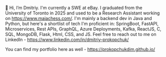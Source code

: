 👋 Hi, I’m Dmitriy. I'm currently a SWE at eBay. I graduated from the University of Toronto in 2025 and used to be a Research Assistant working on https://www.maiachess.com/. I'm mainly a backend dev in Java and Python, but here's a shortlist of tech I'm proficient in: SpringBoot, FastAPI, Microservices, Rest APIs, GraphQL, Azure Deployments, Kafka, ReactJS, C, SQL, MongoDB, Flask, Html, CSS, and JS. 
Feel free to reach out to me on LinkedIn - https://www.linkedin.com/in/dmitriy-prokopchuk/

You can find my portfolio here as well - https://prokopchukdim.github.io/
